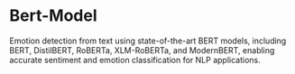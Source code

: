 # Bert-Model
Emotion detection from text using state-of-the-art BERT models, including BERT, DistilBERT, RoBERTa, XLM-RoBERTa, and ModernBERT, enabling accurate sentiment and emotion classification for NLP applications.
